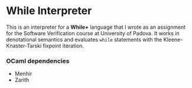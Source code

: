 # While Interpreter

This is an interpreter for a **While+** language that I wrote as an assignment for the Software Verification course at University of Padova. It works in denotational semantics and evaluates `while` statements with the Kleene-Knaster-Tarski fixpoint iteration.

### OCaml dependencies

- Menhir
- Zarith

